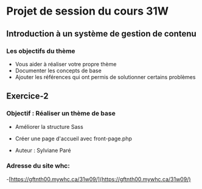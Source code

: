 # Projet de session du cours 31W
## Introduction à un système de gestion de contenu

### Les objectifs du thème
- Vous aider à réaliser votre propre thème
- Documenter les concepts de base
- Ajouter les références qui ont permis de solutionner certains problèmes

## Exercice-2

### Objectif : Réaliser un thème de base
- Améliorer la structure Sass
- Créer une page d'accueil avec front-page.php

- Auteur : Sylviane Paré
### Adresse du site whc:
-[https://gftnth00.mywhc.ca/31w09/](https://gftnth00.mywhc.ca/31w09/)